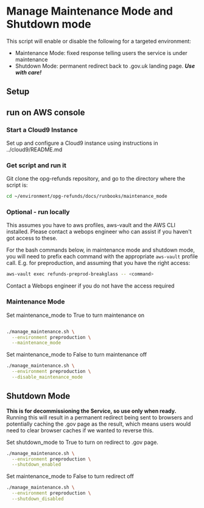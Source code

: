# Manage Maintenance Mode and Shutdown mode

This script will enable or disable the following for a targeted environment:

- Maintenance Mode: fixed response telling users the service is under maintenance
- Shutdown Mode: permanent redirect back to .gov.uk landing page. ***Use with care!***

## Setup

## run on AWS console

### Start a Cloud9 Instance

Set up and configure a Cloud9 instance using instructions in ../cloud9/README.md

### Get script and run it

Git clone the opg-refunds repository, and go to the directory where the script is:

```bash
cd ~/environment/opg-refunds/docs/runbooks/maintenance_mode
```

### Optional - run locally

This assumes you have to aws profiles, aws-vault and the AWS CLI installed. Please contact a webops engineer who can assist if you haven't got access to these.

For the bash commands below, in maintenance mode and shutdown mode, you will need to prefix each command with the appropriate `aws-vault` profile call. E.g. for preproduction, and assuming that you have the right access:

```bash
aws-vault exec refunds-preprod-breakglass -- <command>
```

Contact a Webops engineer if you do not have the access required

### Maintenance Mode

Set maintenance_mode to True to turn maintenance on

``` bash

./manage_maintenance.sh \
  --environment preproduction \
  --maintenance_mode
```

Set maintenance_mode to False to turn maintenance off

``` bash
./manage_maintenance.sh \
  --environment preproduction \
  --disable_maintenance_mode
```

## Shutdown Mode

**This is for decommissioning the Service, so use only when ready.** Running this will result in a permanent redirect being sent to browsers and potentially caching the .gov page as the result, which means users would need to clear browser caches if we wanted to reverse this.

Set shutdown_mode to True to turn  on redirect to .gov page.

``` bash
./manage_maintenance.sh \
  --environment preproduction \
  --shutdown_enabled
```

Set maintenance_mode to False to turn redirect off

``` bash
./manage_maintenance.sh \
  --environment preproduction \
  --shutdown_disabled
```
